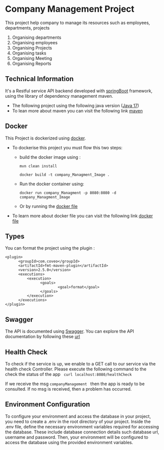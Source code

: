 # Company Management Project
This project help company to manage its resources such as employees, departments, projects 
1. Organising departments
2. Organising employees
3. Organising Projects
4. Organising tasks
5. Organising Meeting
6. Organising Reports

## Technical Information
It's a Restful service API backend developed with [springBoot](https://spring.io/projects/spring-boot/) framework, using the library of dependency management maven.
- The following project using the following java version ([Java 17](ww.oracle.com/java/technologies/javase/jdk17-archive-downloads.html))
- To lean more about maven you can visit the following link [maven](https://maven.apache.org/)

## Docker
This Project is dockerized using [docker](https://www.docker.com/).
- To dockerise this project you must flow this two steps:
  - build the docker image using :
  
    ```` mvn clean install ````
  
    ```` docker build -t company_Managment_Image . ````
  - Run the docker container using: 
  
    ````docker run company_Managment -p 8080:8080 -d company_Managment_Image````
  - Or by running the [docker file](/Users/oumaima/Downloads/demo/Dockerfile)

- To learn more about docker file you can visit the following link [docker file](https://spring.io/guides/topicals/spring-boot-docker/)


## Types

You can format the project using the plugin : 
```` 
<plugin>
      <groupId>com.coveo</groupId>
      <artifactId>fmt-maven-plugin</artifactId>
      <version>2.5.0</version>
      <executions>
          <execution>
                <goals>
                        <goal>format</goal>
                </goals>
          </execution>
      </executions>
</plugin>   
````

## Swagger

The API is documented using [Swagger](https://swagger.io/). You can explore the API documentation by following these [url](https://company-management-ao9h.onrender.com/swagger-ui/index.html)

## Health Check

To check if the service is up, we enable to a GET call to our service via the health check Controller.
Please execute the following command to the check the status of the app ```` curl localhost:8080/healthCheck````

If we receive the msg  ```` companyManagement  ```` then the app is ready to be consulted.
If no msg is received, then a problem has occurred.


## Environment Configuration
To configure your environment and access the database in your project, you need to create a .env in the root directory of your project. 
Inside the .env file, define the necessary environment variables required for accessing the database. These include database connection details such database url, username and password.
Then, your environment will be configured to access the database using the provided environment variables.